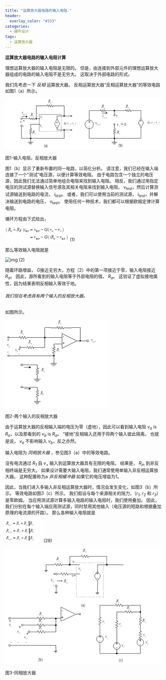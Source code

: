 ```yaml
---
title: "运算放大器电路的输入电阻."
header:
  overlay_color: "#333"
categories: 
  - 硬件设计
tags:
  - 运算放大器
---
```


**运算放大器电路的输入电阻计算**

理想运算放大器的输入电阻是无限的。 但是，由连接到外部元件的理想运算放大器组成的电路的输入电阻不是无穷大。 这取决于外部电路的形式。

我们先考虑一下 *反相* 运算放大器。 反相运算放大器“反相运算放大器”的等效电路如图1（a）所示。

![理想的运算放大器，运算放大器电路的输入电阻](/pictures/2025-02/Op-ampcircuit2-10.png)

图1-输入电阻，反相放大器

图1（b）显示了重新布置的同一电路，以简化分析。 请注意，我们已经在输入端连接了一个“测试”电压源，以便计算等效电阻。 由于电路包含一个独立的电压源，因此我们无法通过简单地组合电阻来找到输入电阻。 相反，我们通过用指定电压的测试源替换输入信号源及其相关电阻来找到输入电阻， *v<sub>test</sub>*，然后计算测试源输送到电路的电流， *i<sub>test</sub>*。 或者，我们可以使用当前的测试源， *i<sub>test</sub>*，并解决输送到电路的电压， v<sub>test</sub>。 使用任何一种技术，我们都可以根据欧姆定律计算电阻。

循环方程由下式给出，

![img](/pictures/2025-02/Opamp2-10.png)	(1)

那么等效输入电阻就是

![img](https://www.tina.com/resources/wp-content/uploads/2018/03/Opamp2-27.png)			(2)

随着环路增益， *G*接近无穷大，方程（2）中的第一项接近于零，输入电阻接近  *R<sub>a</sub>*。 因此，源所看到的输入电阻等于外部电阻的值， *R<sub>a</sub>*。 这验证了虚拟接地属性，因为结果表明反相输入等效于地。

###### 我们现在考虑具有两个输入的反相放大器。

如图所示。

![理想的运算放大器](/pictures/2025-02/Opamp2-11.png)

图2-两个输入的反相放大器

由于运算放大器的反相输入端的电压为零（虚地），因此可以看到输入电阻 *v<sub>a</sub>* is *R<sub>a</sub>*，以及那看到的 *v<sub>b</sub>* is *R<sub>a</sub>*。 “接地”反相输入还用于将两个输入彼此隔离。 也就是说， *v<sub>a</sub>* 不影响输入 *v<sub>b</sub>*，反之亦然。

输入电阻为 *同相放大器* ，参见图3（a）中的等效电路。

没有电流通过 *R<sub>1</sub>* 自 *v<sub>+</sub>* 输入到运算放大器具有无限的电阻。 结果是， *R<sub>in</sub>* 到非反相终端是无穷大。 如果设计需要大输入电阻，我们通常使用单输入非反相运算放大器。 这种配置称为a *非反相缓冲器* 如果它的电压增益为1。 

因此，当我们进入多输入非反相运算放大器时，情况会发生变化，如图3（b）所示。 等效电路如图3（c）所示。 我们假设与每个来源相关的阻力，（*r<sub>1</sub>*, *r<sub>2</sub>* 和 *r<sub>3</sub>*）是零欧姆。 当应用测试源计算多输入电路的输入电阻时，我们使用叠加。 因此，我们分别在每个输入端应用测试源，同时禁用其他输入（电压源的短路和根据叠加原理的电流源的开路）。 那么各种输入电阻就是

![img](/pictures/2025-02/Opamp2-28.png)	(28)

![理想的运算放大器](/pictures/2025-02/Opamp2-12.png)

图3-同相放大器

